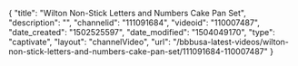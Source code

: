 {
    "title": "Wilton Non-Stick Letters and Numbers Cake Pan Set",
    "description": "",
    "channelid": "111091684",
    "videoid": "110007487",
    "date_created": "1502525597",
    "date_modified": "1504049170",
    "type": "captivate",
    "layout": "channelVideo",
    "url": "\/bbbusa-latest-videos\/wilton-non-stick-letters-and-numbers-cake-pan-set\/111091684-110007487"
}